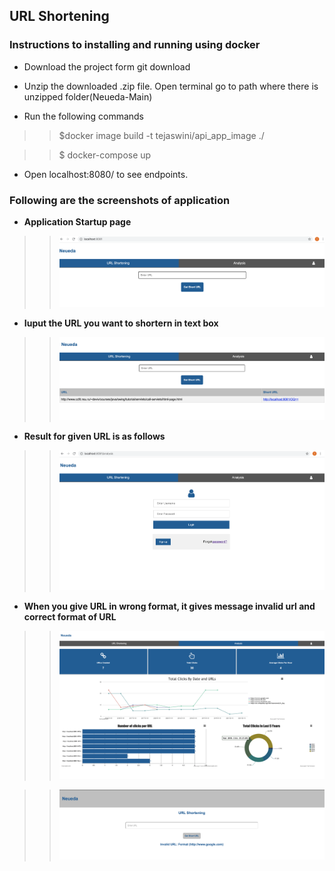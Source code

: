 ## URL Shortening ##
### Instructions to installing and running using docker ###

* Download the project form git download

* Unzip the downloaded .zip file. Open terminal go to path where there is unzipped folder(Neueda-Main)

* Run the following commands

>> $docker image build -t tejaswini/api_app_image ./

>> $ docker-compose up 

* Open localhost:8080/ to see endpoints. 

### Following are the screenshots of application ###

* **Application Startup page**

>> ![alt text](https://github.com/tejaswinikale165/Test-pic-for-url-short/blob/main/startpage.png)

* **Iuput the URL you want to shortern in text box**

>> ![alt text](https://github.com/tejaswinikale165/Test-pic-for-url-short/blob/main/ceratelinkwithnormaluser.png)

* **Result for given URL is as follows**

>> ![alt text](https://github.com/tejaswinikale165/Test-pic-for-url-short/blob/main/ifnotloggedinanalysis.png)

* **When you give URL in wrong format, it gives message invalid url and correct format of URL**

>> ![alt text](https://github.com/tejaswinikale165/Test-pic-for-url-short/blob/main/anlysis.png)

>> ![alt text](https://github.com/tejaswinikale165/Test-pic-for-url-short/blob/main/Screenshot%202021-02-10%20at%2001.04.45.png)


